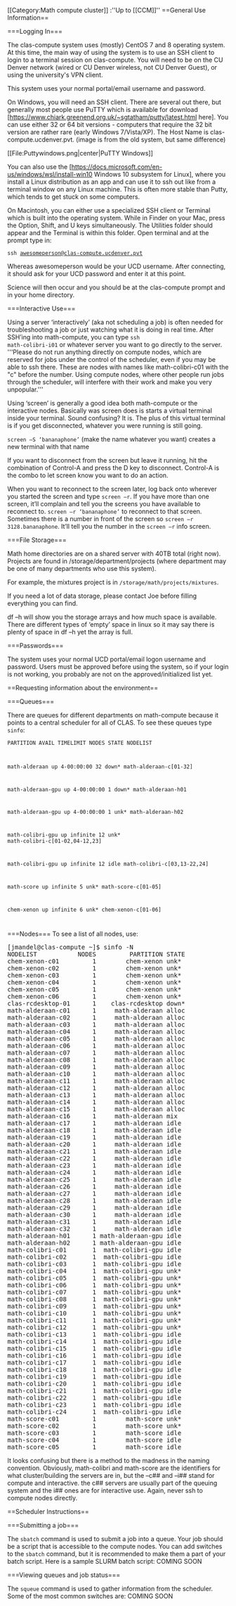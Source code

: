 [[Category:Math compute cluster]]
:''Up to [[CCM]]''
==General Use Information==

===Logging In===

The clas-compute system uses (mostly) CentOS 7 and 8 operating system. At this time, the main way of using the system is to use an SSH client to login to a terminal session on clas-compute. You will need to be on the CU Denver network (wired or CU Denver wireless, not CU Denver Guest), or using the university's VPN client.

This system uses your normal portal/email username and password.

On Windows, you will need an SSH client. There are several out there, but generally most people use PuTTY which is available for download [https://www.chiark.greenend.org.uk/~sgtatham/putty/latest.html here]. You can use either 32 or 64 bit versions - computers that require the 32 bit version are rather rare (early Windows 7/Vista/XP). The Host Name is clas-compute.ucdenver.pvt. (image is from the old system, but same difference)

[[File:Puttywindows.png|center|PuTTY Windows]]

You can also use the [https://docs.microsoft.com/en-us/windows/wsl/install-win10 Windows 10 subsystem for Linux], where you install a Linux distribution as an app and can use it to ssh out like from a terminal window on any Linux machine. This is often more stable than Putty, which tends to get stuck on some computers.

On Macintosh, you can either use a specialized SSH client or Terminal which is built into the operating system. While in Finder on your Mac, press the Option, Shift, and U keys simultaneously. The Utilities folder should appear and the Terminal is within this folder. Open terminal and at the prompt type in:

<code>ssh awesomeperson@clas-compute.ucdenver.pvt</code>

Whereas awesomeperson would be your UCD username. After connecting, it should ask for your UCD password and enter it at this point.

Science will then occur and you should be at the clas-compute prompt and in your home directory.

===Interactive Use===

Using a server ‘interactively’ (aka not scheduling a job) is often needed for troubleshooting a job or just watching what it is doing in real time. After SSH’ing into math-compute, you can type <code>ssh math-colibri-i01</code> or whatever server you want to go directly to the server. '''Please do not run anything directly on compute nodes, which are reserved for jobs under the control of the scheduler, even if you may be able to ssh there.  These are nodes with names like math-colibri-c01 with the "c" before the number. Using compute nodes, where other people run jobs through the scheduler, will interfere with their work and make you very unpopular.'''


Using ‘screen’ is generally a good idea both math-compute or the interactive nodes. Basically was screen does is starts a virtual terminal inside your terminal. Sound confusing? It is. The plus of this virtual terminal is if you get disconnected, whatever you were running is still going.

<code>screen –S ‘bananaphone’</code> (make the name whatever you want) creates a new terminal with that name

If you want to disconnect from the screen but leave it running, hit the combination of Control-A and press the D key to disconnect. Control-A is the combo to let screen know you want to do an action.

When you want to reconnect to the screen later, log back onto wherever you started the screen and type <code>screen –r</code>. If you have more than one screen, it’ll complain and tell you the screens you have available to reconnect to. <code>screen –r ‘bananaphone’</code> to reconnect to that screen. Sometimes there is a number in front of the screen so <code>screen –r 3128.bananaphone</code>. It’ll tell you the number in the <code>screen –r</code> info screen.

===File Storage===

Math home directories are on a shared server with 40TB total (right now). Projects are found in /storage/department/projects (where department may be one of many departments who use this system).

For example, the mixtures project is in <code>/storage/math/projects/mixtures</code>.

If you need a lot of data storage, please contact Joe before filling everything you can find.

df –h will show you the storage arrays and how much space is available. There are different types of ‘empty’ space in linux so it may say there is plenty of space in df –h yet the array is full.

===Passwords===

The system uses your normal UCD portal/email logon username and password. Users must be approved before using the system, so if your login is not working, you probably are not on the approved/initialized list yet.

==Requesting information about the environment==

===Queues===

There are queues for different departments on math-compute because it points to a central scheduler for all of CLAS. To see these queues type <code>sinfo</code>:

<code>PARTITION         AVAIL  TIMELIMIT  NODES  STATE NODELIST

math-alderaan        up 4-00:00:00     32  down* math-alderaan-c[01-32]

math-alderaan-gpu    up 4-00:00:00      1  down* math-alderaan-h01

math-alderaan-gpu    up 4-00:00:00      1   unk* math-alderaan-h02

math-colibri-gpu     up   infinite     12   unk* math-colibri-c[01-02,04-12,23]

math-colibri-gpu     up   infinite     12   idle math-colibri-c[03,13-22,24]

math-score           up   infinite      5   unk* math-score-c[01-05]

chem-xenon           up   infinite      6   unk* chem-xenon-c[01-06]

</code>

===Nodes===
To see a list of all nodes, use:

<pre>
[jmandel@clas-compute ~]$ sinfo -N
NODELIST           NODES         PARTITION STATE 
chem-xenon-c01         1        chem-xenon unk*  
chem-xenon-c02         1        chem-xenon unk*  
chem-xenon-c03         1        chem-xenon unk*  
chem-xenon-c04         1        chem-xenon unk*  
chem-xenon-c05         1        chem-xenon unk*  
chem-xenon-c06         1        chem-xenon unk*  
clas-rcdesktop-01      1    clas-rcdesktop down* 
math-alderaan-c01      1     math-alderaan alloc 
math-alderaan-c02      1     math-alderaan alloc 
math-alderaan-c03      1     math-alderaan alloc 
math-alderaan-c04      1     math-alderaan alloc 
math-alderaan-c05      1     math-alderaan alloc 
math-alderaan-c06      1     math-alderaan alloc 
math-alderaan-c07      1     math-alderaan alloc 
math-alderaan-c08      1     math-alderaan alloc 
math-alderaan-c09      1     math-alderaan alloc 
math-alderaan-c10      1     math-alderaan alloc 
math-alderaan-c11      1     math-alderaan alloc 
math-alderaan-c12      1     math-alderaan alloc 
math-alderaan-c13      1     math-alderaan alloc 
math-alderaan-c14      1     math-alderaan alloc 
math-alderaan-c15      1     math-alderaan alloc 
math-alderaan-c16      1     math-alderaan mix   
math-alderaan-c17      1     math-alderaan idle  
math-alderaan-c18      1     math-alderaan idle  
math-alderaan-c19      1     math-alderaan idle  
math-alderaan-c20      1     math-alderaan idle  
math-alderaan-c21      1     math-alderaan idle  
math-alderaan-c22      1     math-alderaan idle  
math-alderaan-c23      1     math-alderaan idle  
math-alderaan-c24      1     math-alderaan idle  
math-alderaan-c25      1     math-alderaan idle  
math-alderaan-c26      1     math-alderaan idle  
math-alderaan-c27      1     math-alderaan idle  
math-alderaan-c28      1     math-alderaan idle  
math-alderaan-c29      1     math-alderaan idle  
math-alderaan-c30      1     math-alderaan idle  
math-alderaan-c31      1     math-alderaan idle  
math-alderaan-c32      1     math-alderaan idle  
math-alderaan-h01      1 math-alderaan-gpu idle  
math-alderaan-h02      1 math-alderaan-gpu idle  
math-colibri-c01       1  math-colibri-gpu idle  
math-colibri-c02       1  math-colibri-gpu idle  
math-colibri-c03       1  math-colibri-gpu idle  
math-colibri-c04       1  math-colibri-gpu unk*  
math-colibri-c05       1  math-colibri-gpu unk*  
math-colibri-c06       1  math-colibri-gpu unk*  
math-colibri-c07       1  math-colibri-gpu unk*  
math-colibri-c08       1  math-colibri-gpu unk*  
math-colibri-c09       1  math-colibri-gpu unk*  
math-colibri-c10       1  math-colibri-gpu unk*  
math-colibri-c11       1  math-colibri-gpu unk*  
math-colibri-c12       1  math-colibri-gpu unk*  
math-colibri-c13       1  math-colibri-gpu idle  
math-colibri-c14       1  math-colibri-gpu idle  
math-colibri-c15       1  math-colibri-gpu idle  
math-colibri-c16       1  math-colibri-gpu idle  
math-colibri-c17       1  math-colibri-gpu idle  
math-colibri-c18       1  math-colibri-gpu idle  
math-colibri-c19       1  math-colibri-gpu idle  
math-colibri-c20       1  math-colibri-gpu idle  
math-colibri-c21       1  math-colibri-gpu idle  
math-colibri-c22       1  math-colibri-gpu idle  
math-colibri-c23       1  math-colibri-gpu idle  
math-colibri-c24       1  math-colibri-gpu idle  
math-score-c01         1        math-score unk*  
math-score-c02         1        math-score unk*  
math-score-c03         1        math-score idle  
math-score-c04         1        math-score idle  
math-score-c05         1        math-score idle  
</pre>


It looks confusing but there is a method to the madness in the naming convention. Obviously, math-colibri and math-score are the identifiers for what cluster/building the servers are in, but the –c## and –i## stand for compute and interactive. the c## servers are usually part of the queuing system and the i## ones are for interactive use. Again, never ssh to compute nodes directly.

==Scheduler Instructions==

===Submitting a job===

The <code>sbatch</code> command is used to submit a job into a queue. Your job should be a script that is accessible to the compute nodes. You can add switches to the <code>sbatch</code> command, but it is recommended to make them a part of your batch script. Here is a sample SLURM batch script: COMING SOON

===Viewing queues and job status===

The <code>squeue</code> command is used to gather information from the scheduler. Some of the most common switches are: COMING SOON

